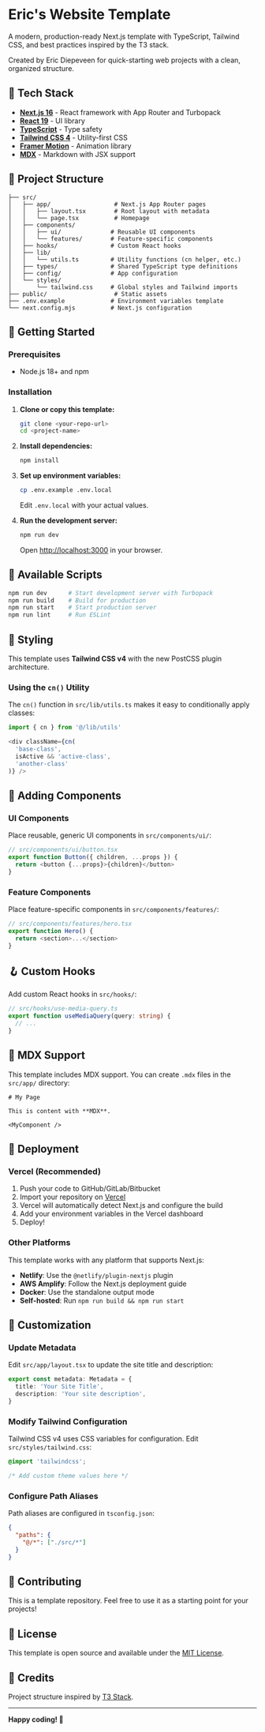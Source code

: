 # Eric's Website Template

A modern, production-ready Next.js template with TypeScript, Tailwind CSS, and best practices inspired by the T3 stack.

Created by Eric Diepeveen for quick-starting web projects with a clean, organized structure.

## 🚀 Tech Stack

- **[Next.js 16](https://nextjs.org/)** - React framework with App Router and Turbopack
- **[React 19](https://react.dev/)** - UI library
- **[TypeScript](https://www.typescriptlang.org/)** - Type safety
- **[Tailwind CSS 4](https://tailwindcss.com/)** - Utility-first CSS
- **[Framer Motion](https://www.framer.com/motion/)** - Animation library
- **[MDX](https://mdxjs.com/)** - Markdown with JSX support

## 📁 Project Structure

```
├── src/
│   ├── app/                  # Next.js App Router pages
│   │   ├── layout.tsx        # Root layout with metadata
│   │   └── page.tsx          # Homepage
│   ├── components/
│   │   ├── ui/              # Reusable UI components
│   │   └── features/        # Feature-specific components
│   ├── hooks/               # Custom React hooks
│   ├── lib/
│   │   └── utils.ts         # Utility functions (cn helper, etc.)
│   ├── types/               # Shared TypeScript type definitions
│   ├── config/              # App configuration
│   └── styles/
│       └── tailwind.css     # Global styles and Tailwind imports
├── public/                   # Static assets
├── .env.example             # Environment variables template
└── next.config.mjs          # Next.js configuration
```

## 🏃 Getting Started

### Prerequisites

- Node.js 18+ and npm

### Installation

1. **Clone or copy this template:**

   ```bash
   git clone <your-repo-url>
   cd <project-name>
   ```

2. **Install dependencies:**

   ```bash
   npm install
   ```

3. **Set up environment variables:**

   ```bash
   cp .env.example .env.local
   ```

   Edit `.env.local` with your actual values.

4. **Run the development server:**

   ```bash
   npm run dev
   ```

   Open [http://localhost:3000](http://localhost:3000) in your browser.

## 📜 Available Scripts

```bash
npm run dev      # Start development server with Turbopack
npm run build    # Build for production
npm run start    # Start production server
npm run lint     # Run ESLint
```

## 🎨 Styling

This template uses **Tailwind CSS v4** with the new PostCSS plugin architecture.

### Using the `cn()` Utility

The `cn()` function in `src/lib/utils.ts` makes it easy to conditionally apply classes:

```typescript
import { cn } from '@/lib/utils'

<div className={cn(
  'base-class',
  isActive && 'active-class',
  'another-class'
)} />
```

## 🧩 Adding Components

### UI Components

Place reusable, generic UI components in `src/components/ui/`:

```typescript
// src/components/ui/button.tsx
export function Button({ children, ...props }) {
  return <button {...props}>{children}</button>
}
```

### Feature Components

Place feature-specific components in `src/components/features/`:

```typescript
// src/components/features/hero.tsx
export function Hero() {
  return <section>...</section>
}
```

## 🪝 Custom Hooks

Add custom React hooks in `src/hooks/`:

```typescript
// src/hooks/use-media-query.ts
export function useMediaQuery(query: string) {
  // ...
}
```

## 📝 MDX Support

This template includes MDX support. You can create `.mdx` files in the `src/app/` directory:

```mdx
# My Page

This is content with **MDX**.

<MyComponent />
```

## 🚢 Deployment

### Vercel (Recommended)

1. Push your code to GitHub/GitLab/Bitbucket
2. Import your repository on [Vercel](https://vercel.com)
3. Vercel will automatically detect Next.js and configure the build
4. Add your environment variables in the Vercel dashboard
5. Deploy!

### Other Platforms

This template works with any platform that supports Next.js:

- **Netlify**: Use the `@netlify/plugin-nextjs` plugin
- **AWS Amplify**: Follow the Next.js deployment guide
- **Docker**: Use the standalone output mode
- **Self-hosted**: Run `npm run build && npm run start`

## 🔧 Customization

### Update Metadata

Edit `src/app/layout.tsx` to update the site title and description:

```typescript
export const metadata: Metadata = {
  title: 'Your Site Title',
  description: 'Your site description',
}
```

### Modify Tailwind Configuration

Tailwind CSS v4 uses CSS variables for configuration. Edit `src/styles/tailwind.css`:

```css
@import 'tailwindcss';

/* Add custom theme values here */
```

### Configure Path Aliases

Path aliases are configured in `tsconfig.json`:

```json
{
  "paths": {
    "@/*": ["./src/*"]
  }
}
```

## 🤝 Contributing

This is a template repository. Feel free to use it as a starting point for your projects!

## 📄 License

This template is open source and available under the [MIT License](LICENSE).

## 🙏 Credits

Project structure inspired by [T3 Stack](https://create.t3.gg/).

---

**Happy coding! 🎉**
